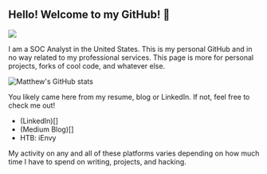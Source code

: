 ## **Hello! Welcome to my GitHub! 👋**

![](https://komarev.com/ghpvc/?username=matthewoneil0)

I am a SOC Analyst in the United States. This is my personal GitHub and in no way related to my professional services. 
This page is more for personal projects, forks of cool code, and whatever else.

![Matthew's GitHub stats](https://github-readme-stats.vercel.app/api?username=matthewoneil0&show_icons=true&theme=vision-friendly-dark)

You likely came here from my resume, blog or LinkedIn. If not, feel free to check me out!

- (LinkedIn)[]
- (Medium Blog)[]
- HTB: iEnvy

My activity on any and all of these platforms varies depending on how much time I have to spend on writing, projects, and hacking.
